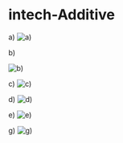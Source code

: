 # intech-Additive

a)
![a)](https://github.com/Speed46/intech-Additive/assets/101384882/d7a75361-c636-4dbe-8a79-2065642a592f)



b) 

![b)](https://github.com/Speed46/intech-Additive/assets/101384882/e93c1369-2609-44d5-ae21-db197fbb884d)


c) 
![c)](https://github.com/Speed46/intech-Additive/assets/101384882/95c99e43-c832-42dd-99fd-72b822578799)

d)
![d)](https://github.com/Speed46/intech-Additive/assets/101384882/1009382f-a8bf-42ef-bfe1-8859a38d9ec3)


e)
![e)](https://github.com/Speed46/intech-Additive/assets/101384882/4e6309c3-6e9e-4549-be39-4647fee19725)



g)
![g)](https://github.com/Speed46/intech-Additive/assets/101384882/c71192fb-2379-45b8-80e5-5e2efe7a19dc)


